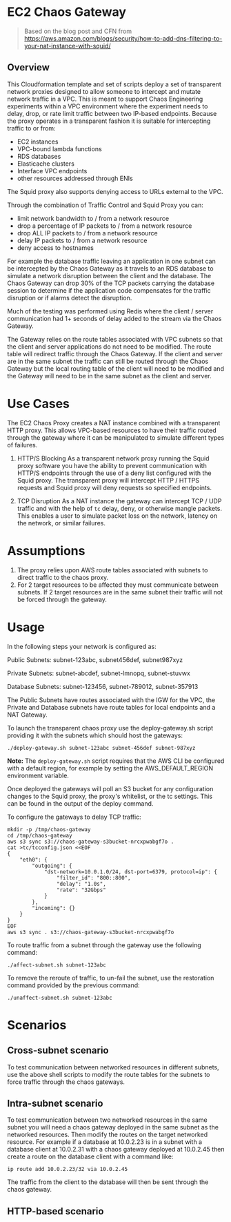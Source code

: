 # EC2 Chaos Gateway

> Based on the blog post and CFN from https://aws.amazon.com/blogs/security/how-to-add-dns-filtering-to-your-nat-instance-with-squid/

## Overview
This Cloudformation template and set of scripts deploy a set of transparent network proxies designed to allow someone to intercept and mutate network traffic in a VPC.  This is meant to support Chaos Engineering experiments within a VPC environment where the experiment needs to delay, drop, or rate limit traffic between two IP-based endpoints.  Because the proxy operates in a transparent fashion it is suitable for intercepting traffic to or from:
- EC2 instances
- VPC-bound lambda functions
- RDS databases
- Elasticache clusters
- Interface VPC endpoints
- other resources addressed through ENIs

The Squid proxy also supports denying access to URLs external to the VPC.  

Through the combination of Traffic Control and Squid Proxy you can:
- limit network bandwidth to / from a network resource
- drop a percentage of IP packets to / from a network resource
- drop ALL IP packets to / from a network resource
- delay IP packets to / from a network resource
- deny access to hostnames

For example the database traffic leaving an application in one subnet can be intercepted by the Chaos Gateway as it travels to an RDS database to simulate a network disruption between the client and the database.  The Chaos Gateway can drop 30% of the TCP packets carrying the database session to determine if the application code compensates for the traffic disruption or if alarms detect the disruption.

Much of the testing was performed using Redis where the client / server communication had 1+ seconds of delay added to the stream via the Chaos Gateway.

The Gateway relies on the route tables associated with VPC subnets so that the client and server applications do not need to be modified.  The route table will redirect traffic through the Chaos Gateway.  If the client and server are in the same subnet the traffic can still be routed through the Chaos Gateway but the local routing table of the client will need to be modified and the Gateway will need to be in the same subnet as the client and server.

# Use Cases

The EC2 Chaos Proxy creates a NAT instance combined with a transparent HTTP proxy.  This allows VPC-based resources to have their traffic routed through the gateway where it can be manipulated to simulate different types of failures.

1. HTTP/S Blocking
As a transparent network proxy running the Squid proxy software you have the ability to prevent communication with HTTP/S endpoints through the use of a deny list configured with the Squid proxy.  The transparent proxy will intercept HTTP / HTTPS requests and Squid proxy will deny requests so specified endpoints.

1. TCP Disruption
As a NAT instance the gateway can intercept TCP / UDP traffic and with the help of `tc` delay, deny, or otherwise mangle packets.  This enables a user to simulate packet loss on the network, latency on the network, or similar failures.

# Assumptions
1. The proxy relies upon AWS route tables associated with subnets to direct traffic to the chaos proxy.
1. For 2 target resources to be affected they must communicate between subnets.  If 2 target resources are in the same subnet their traffic will not be forced through the gateway.

# Usage

In the following steps your network is configured as:

Public Subnets: subnet-123abc, subnet456def, subnet987xyz

Private Subnets: subnet-abcdef, subnet-lmnopq, subnet-stuvwx

Database Subnets: subnet-123456, subnet-789012, subnet-357913

The Public Subnets have routes associated with the IGW for the VPC, the Private and Database subnets have route tables for local endpoints and a NAT Gateway.

To launch the transparent chaos proxy use the deploy-gateway.sh script providing it with the subnets which should host the gateways:
```
./deploy-gateway.sh subnet-123abc subnet-456def subnet-987xyz
```

**Note:** The `deploy-gateway.sh` script requires that the AWS CLI be configured with a default region, for example by setting the AWS_DEFAULT_REGION environment variable.

Once deployed the gateways will poll an S3 bucket for any configuration changes to the Squid proxy, the proxy's whitelist, or the tc settings.  This can be found in the output of the deploy command.

To configure the gateways to delay TCP traffic:
```
mkdir -p /tmp/chaos-gateway
cd /tmp/chaos-gateway
aws s3 sync s3://chaos-gateway-s3bucket-nrcxpwabgf7o .
cat >tc/tcconfig.json <<EOF
{
    "eth0": {
        "outgoing": {
            "dst-network=10.0.1.0/24, dst-port=6379, protocol=ip": {
                "filter_id": "800::800",
                "delay": "1.0s",
                "rate": "32Gbps"
            }
        },
        "incoming": {}
    }
}
EOF
aws s3 sync . s3://chaos-gateway-s3bucket-nrcxpwabgf7o
```


To route traffic from a subnet through the gateway use the following command:
```
./affect-subnet.sh subnet-123abc
```

To remove the reroute of traffic, to un-fail the subnet, use the restoration command provided by the previous command:
```
./unaffect-subnet.sh subnet-123abc
```

# Scenarios

## Cross-subnet scenario
To test communication between networked resources in different subnets, use the above shell scripts to modify the route tables for the subnets to force traffic through the chaos gateways.

## Intra-subnet scenario
To test communication between two networked resources in the same subnet you will need a chaos gateway deployed in the same subnet as the networked resources.  Then modify the routes on the target networked resource.  For example if a database at 10.0.2.23 is in a subnet with a database client at 10.0.2.31 with a chaos gateway deployed at 10.0.2.45 then create a route on the database client with a command like:

```
ip route add 10.0.2.23/32 via 10.0.2.45
```

The traffic from the client to the database will then be sent through the chaos gateway.  

## HTTP-based scenario
